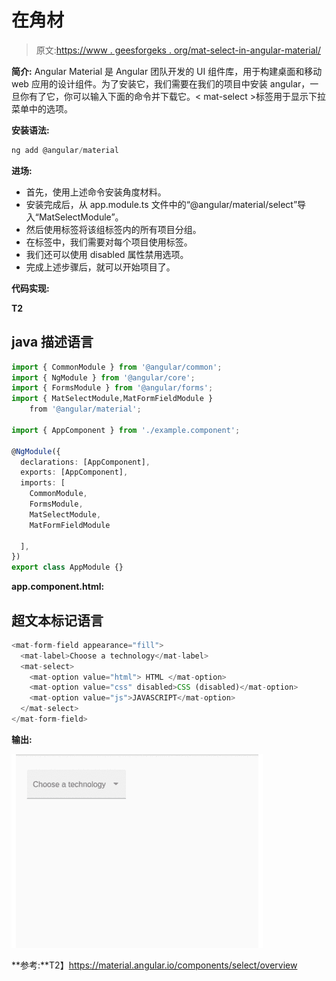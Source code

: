# <mat-select>在</mat-select>角材

> 原文:[https://www . geesforgeks . org/mat-select-in-angular-material/](https://www.geeksforgeeks.org/mat-select-in-angular-material/)

**简介:**
Angular Material 是 Angular 团队开发的 UI 组件库，用于构建桌面和移动 web 应用的设计组件。为了安装它，我们需要在我们的项目中安装 angular，一旦你有了它，你可以输入下面的命令并下载它。< mat-select >标签用于显示下拉菜单中的选项。

**安装语法:**

```ts
ng add @angular/material
```

**进场:**

*   首先，使用上述命令安装角度材料。
*   安装完成后，从 app.module.ts 文件中的“@angular/material/select”导入“MatSelectModule”。
*   然后使用<mat-select>标签将该组标签内的所有项目分组。</mat-select>
*   在<mat-select>标签中，我们需要对每个项目使用<mat-option>标签。</mat-option></mat-select>
*   我们还可以使用 disabled 属性禁用选项。
*   完成上述步骤后，就可以开始项目了。

**代码实现:**

**T2**

## java 描述语言

```ts
import { CommonModule } from '@angular/common'; 
import { NgModule } from '@angular/core'; 
import { FormsModule } from '@angular/forms'; 
import { MatSelectModule,MatFormFieldModule } 
    from '@angular/material'; 

import { AppComponent } from './example.component'; 

@NgModule({ 
  declarations: [AppComponent], 
  exports: [AppComponent], 
  imports: [ 
    CommonModule, 
    FormsModule, 
    MatSelectModule,
    MatFormFieldModule

  ], 
}) 
export class AppModule {}
```

**app.component.html:**

## 超文本标记语言

```ts
<mat-form-field appearance="fill">
  <mat-label>Choose a technology</mat-label>
  <mat-select>
    <mat-option value="html"> HTML </mat-option>
    <mat-option value="css" disabled>CSS (disabled)</mat-option>
    <mat-option value="js">JAVASCRIPT</mat-option>
  </mat-select>
</mat-form-field>
```

**输出:**

![](img/adcec09209015499c17d77468db76ac8.png)

**参考:**T2】https://material.angular.io/components/select/overview